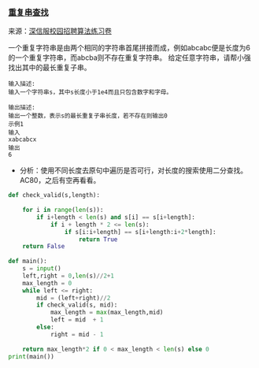 ###  [重复串查找](<https://www.nowcoder.com/questionTerminal/33d378140e084df9adbbb88eacf34e50?answerType=1&f=discussion>)
来源：[深信服校园招聘算法练习卷](<https://www.nowcoder.com/test/23358504/summary>)

一个重复字符串是由两个相同的字符串首尾拼接而成，例如abcabc便是长度为6的一个重复字符串，而abcba则不存在重复字符串。
给定任意字符串，请帮小强找出其中的最长重复子串。

```
输入描述:
输入一个字符串s，其中s长度小于1e4而且只包含数字和字母。

输出描述:
输出一个整数，表示s的最长重复子串长度，若不存在则输出0
示例1
输入
xabcabcx
输出
6
```

- 分析：使用不同长度去原句中遍历是否可行，对长度的搜索使用二分查找。AC80，之后有空再看看。

```python
def check_valid(s,length):
     
    for i in range(len(s)):
        if i+length < len(s) and s[i] == s[i+length]:
            if i + length * 2 <= len(s):
                if s[i:i+length] == s[i+length:i+2*length]:
                    return True
    return False
         
def main():
    s = input()
    left,right = 0,len(s)//2+1
    max_length = 0
    while left <= right:
        mid = (left+right)//2
        if check_valid(s, mid): 
            max_length = max(max_length,mid)
            left = mid  + 1
        else:
            right = mid - 1
    
    return max_length*2 if 0 < max_length < len(s) else 0
print(main())
```


